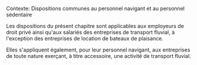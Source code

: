 Contexte: Dispositions communes au personnel navigant  et au personnel sédentaire

Les dispositions du présent chapitre sont applicables aux employeurs de droit privé ainsi qu'aux salariés des entreprises de transport fluvial, à l'exception des entreprises de location de bateaux de plaisance.

Elles s'appliquent également, pour leur personnel navigant, aux entreprises de toute nature exerçant, à titre accessoire, une activité de transport fluvial.